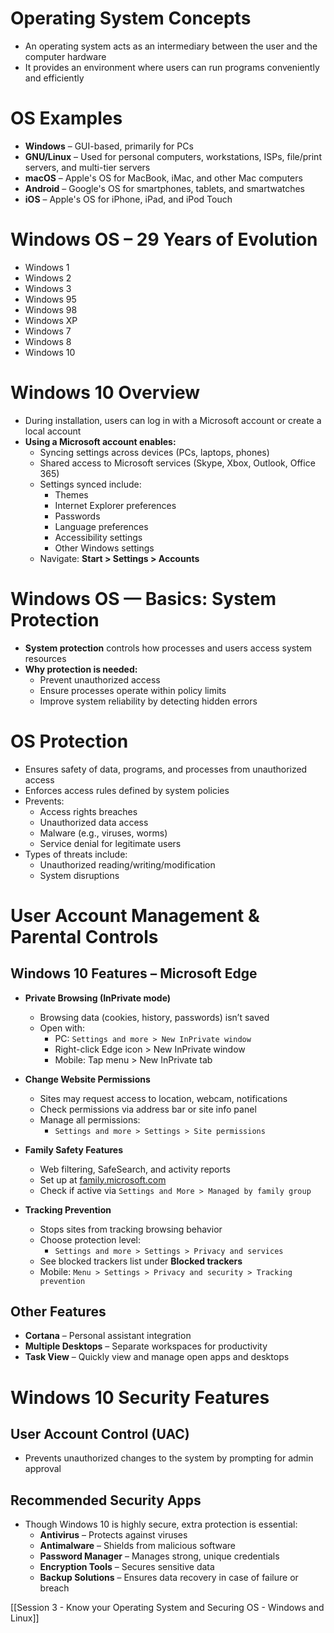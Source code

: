 # Operating System Concepts  
  - An operating system acts as an intermediary between the user and the computer hardware  
  - It provides an environment where users can run programs conveniently and efficiently  

# OS Examples  
  - **Windows** – GUI-based, primarily for PCs  
  - **GNU/Linux** – Used for personal computers, workstations, ISPs, file/print servers, and multi-tier servers  
  - **macOS** – Apple's OS for MacBook, iMac, and other Mac computers  
  - **Android** – Google's OS for smartphones, tablets, and smartwatches  
  - **iOS** – Apple's OS for iPhone, iPad, and iPod Touch  

# Windows OS – 29 Years of Evolution  
  - Windows 1  
  - Windows 2  
  - Windows 3  
  - Windows 95  
  - Windows 98  
  - Windows XP  
  - Windows 7  
  - Windows 8  
  - Windows 10  

# Windows 10 Overview  
  - During installation, users can log in with a Microsoft account or create a local account  
  - **Using a Microsoft account enables:**  
    - Syncing settings across devices (PCs, laptops, phones)  
    - Shared access to Microsoft services (Skype, Xbox, Outlook, Office 365)  
    - Settings synced include:  
      - Themes  
      - Internet Explorer preferences  
      - Passwords  
      - Language preferences  
      - Accessibility settings  
      - Other Windows settings  
    - Navigate: **Start > Settings > Accounts**  

# Windows OS — Basics: System Protection  
  - **System protection** controls how processes and users access system resources  
  - **Why protection is needed:**  
    - Prevent unauthorized access  
    - Ensure processes operate within policy limits  
    - Improve system reliability by detecting hidden errors  

# OS Protection  
  - Ensures safety of data, programs, and processes from unauthorized access  
  - Enforces access rules defined by system policies  
  - Prevents:  
    - Access rights breaches  
    - Unauthorized data access  
    - Malware (e.g., viruses, worms)  
    - Service denial for legitimate users  
  - Types of threats include:  
    - Unauthorized reading/writing/modification  
    - System disruptions  

# User Account Management & Parental Controls  

## Windows 10 Features – Microsoft Edge  
  - **Private Browsing (InPrivate mode)**  
    - Browsing data (cookies, history, passwords) isn’t saved  
    - Open with:  
      - PC: `Settings and more > New InPrivate window`  
      - Right-click Edge icon > New InPrivate window  
      - Mobile: Tap menu > New InPrivate tab  

  - **Change Website Permissions**  
    - Sites may request access to location, webcam, notifications  
    - Check permissions via address bar or site info panel  
    - Manage all permissions:  
      - `Settings and more > Settings > Site permissions`  

  - **Family Safety Features**  
    - Web filtering, SafeSearch, and activity reports  
    - Set up at [family.microsoft.com](https://family.microsoft.com)  
    - Check if active via `Settings and More > Managed by family group`  

  - **Tracking Prevention**  
    - Stops sites from tracking browsing behavior  
    - Choose protection level:  
      - `Settings and more > Settings > Privacy and services`  
    - See blocked trackers list under **Blocked trackers**  
    - Mobile: `Menu > Settings > Privacy and security > Tracking prevention`  

## Other Features  
  - **Cortana** – Personal assistant integration  
  - **Multiple Desktops** – Separate workspaces for productivity  
  - **Task View** – Quickly view and manage open apps and desktops  

# Windows 10 Security Features  

## User Account Control (UAC)  
  - Prevents unauthorized changes to the system by prompting for admin approval  

## Recommended Security Apps  
  - Though Windows 10 is highly secure, extra protection is essential:  
    - **Antivirus** – Protects against viruses  
    - **Antimalware** – Shields from malicious software  
    - **Password Manager** – Manages strong, unique credentials  
    - **Encryption Tools** – Secures sensitive data  
    - **Backup Solutions** – Ensures data recovery in case of failure or breach  

[[Session 3 - Know your Operating System and Securing OS - Windows and Linux]]